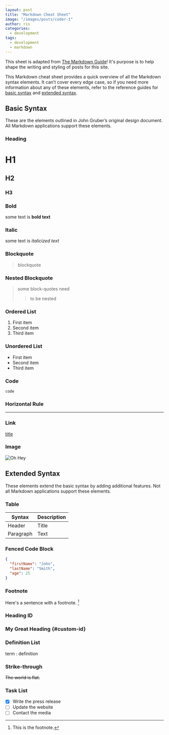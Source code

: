 ```yaml
---
layout: post
title: "Markdown Cheat Sheet"
image: "/images/posts/coder-1"
author: ris
categories:
  - development
tags:
  - development
  - markdown
---
```


This sheet is adapted from [The Markdown Guide](https://www.markdownguide.org)!
It's purpose is to help shape the writing and styling of posts for this site.

This Markdown cheat sheet provides a quick overview of all the Markdown syntax elements. It can’t cover every edge case, so if you need more information about any of these elements, refer to the reference guides for [basic syntax](#basic-syntax) and [extended syntax](#extended-syntax).

## Basic Syntax

These are the elements outlined in John Gruber’s original design document. All Markdown applications support these elements.

### Heading

# H1

## H2

### H3

### Bold

some text is **bold text**

### Italic

some text is _italicized text_

### Blockquote

> blockquote

### Nested Blockquote

> some block-quotes need
  >> to be nested

### Ordered List

1. First item
2. Second item
3. Third item

### Unordered List

- First item
- Second item
- Third item

### Code

`code`

### Horizontal Rule

---

### Link

[title](https://www.example.com)

### Image

![Oh Hey](/images/posts/oh-hey)

## Extended Syntax

These elements extend the basic syntax by adding additional features. Not all Markdown applications support these elements.

### Table

| Syntax    | Description |
| --------- | ----------- |
| Header    | Title       |
| Paragraph | Text        |

### Fenced Code Block

``` json
{
  "firstName": "John",
  "lastName": "Smith",
  "age": 25
}
```

### Footnote

Here's a sentence with a footnote. [^1]

[^1]: This is the footnote.

### Heading ID

### My Great Heading {#custom-id}

### Definition List

term : definition

### Strike-through

~~The world is flat.~~

### Task List

- [x] Write the press release
- [ ] Update the website
- [ ] Contact the media
